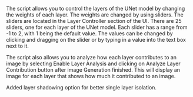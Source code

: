 The script allows you to control the layers of the UNet model by changing the weights of each layer. The weights are changed by using sliders. The sliders are located in the Layer Controller section of the UI. There are 25 sliders, one for each layer of the UNet model. Each slider has a range from -1 to 2, with 1 being the default value. The values can be changed by clicking and dragging on the slider or by typing in a value into the text box next to it.

The script also allows you to analyze how each layer contributes to an image by selecting Enable Layer Analysis and clicking on Analyze Layer Contribution button after image Generation finished. This will display an image for each layer that shows how much it contributed to an image.

Added layer shadowing option for better single layer isolation.
